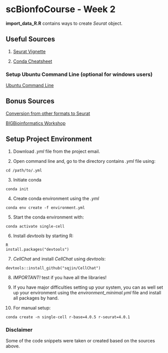 # scBionfoCourse - Week 2

**import_data_R.R** contains ways to create *Seurat* object.

## Useful Sources 

1. [Seurat Vignette](https://satijalab.org/seurat/articles/pbmc3k_tutorial.html)

2. [Conda Cheatsheet](https://docs.conda.io/projects/conda/en/4.6.0/_downloads/52a95608c49671267e40c689e0bc00ca/conda-cheatsheet.pdf)


### Setup Ubuntu Command Line (optional for windows users)

[Ubuntu Command Line](https://www.youtube.com/watch?v=LLlfLpvQg04)

## Bonus Sources

[Conversion from other formats to Seurat](https://satijalab.org/seurat/articles/conversion_vignette.html)

[BIGBioinformatics Workshop](https://www.bigbioinformatics.org/intro-to-scrnaseq)

## Setup Project Environment

1. Download *.yml* file from the project email.

2. Open command line and, go to the directory contains *.yml* file using:

```
cd /path/to/.yml
```

3. Initiate conda

```
conda init
```

4. Create conda environment using the *.yml*

```
conda env create -f environment.yml
```

5. Start the conda environment with:

```
conda activate single-cell
```

6. Install *devtools* by starting R:

```
R
install.packages("devtools")
```

7. *CellChat*  and install *CellChat* using *devtools*:

```
devtools::install_github("sqjin/CellChat")
```

8. *IMPORTANT!* test if you have all the libraries!

9. If you have major difficulties setting up your system, you can as well set up your environment using
the *environment_minimal.yml* file and install all packages by hand.

10. For manual setup:

```
conda create -n single-cell r-base=4.0.5 r-seurat=4.0.1
```
### Disclaimer

Some of the code snippets were taken or created based on the sources above.